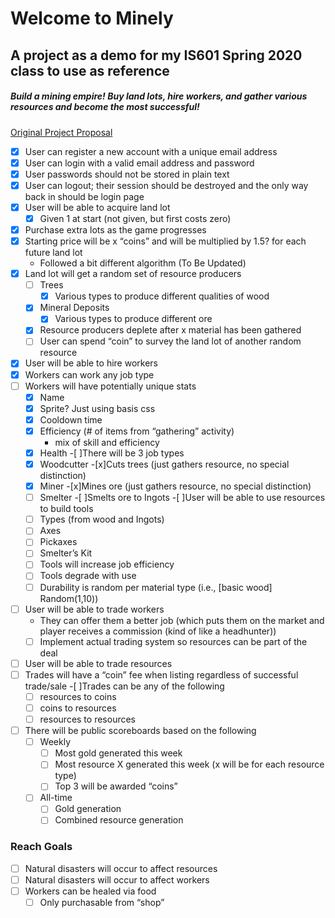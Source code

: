 # Welcome to Minely
## A project as a demo for my IS601 Spring 2020 class to use as reference
##### Build a mining empire! Buy land lots, hire workers, and gather various resources and become the most successful!
[Original Project Proposal](https://docs.google.com/document/d/1A9VVx-3nTT_jgayArqnIGfpveInO3NATv3FmbP_vPUU/edit "Google Doc Link")
-[x] User can register a new account with a unique email address
-[x] User can login with a valid email address and password
-[x] User passwords should not be stored in plain text
-[x] User can logout; their session should be destroyed and the only way back in should be login page
-[x] User will be able to acquire land lot
    -[x] Given 1 at start (not given, but first costs zero)
-[x] Purchase extra lots as the game progresses
-[x] Starting price will be x “coins” and will be multiplied by 1.5? for each future land lot
    - Followed a bit different algorithm (To Be Updated)
-[x] Land lot will get a random set of resource producers
    -[ ] Trees
        -[x] Various types to produce different qualities of wood
    -[x] Mineral Deposits
        -[x] Various types to produce different ore
    -[x] Resource producers deplete after x material has been gathered
    -[ ] User can spend “coin” to survey the land lot of another random resource
-[x] User will be able to hire workers
-[x] Workers can work any job type
-[ ] Workers will have potentially unique stats
    -[x] Name
    -[x] Sprite? Just using basis css
    -[x] Cooldown time
    -[x] Efficiency (# of items from “gathering” activity)
        - mix of skill and efficiency
    -[x] Health
-[ ]There will be 3 job types
    -[x] Woodcutter
        -[x]Cuts trees (just gathers resource, no special distinction)
    -[x] Miner
        -[x]Mines ore (just gathers resource, no special distinction)
    -[ ] Smelter
        -[ ]Smelts ore to Ingots
-[ ]User will be able to use resources to build tools
    -[ ] Types (from wood and Ingots)
    -[ ] Axes
    -[ ] Pickaxes
    -[ ] Smelter’s Kit
    -[ ] Tools will increase job efficiency
    -[ ] Tools degrade with use
    -[ ] Durability is random per material type (i.e., [basic wood] Random(1,10))
-[ ] User will be able to trade workers
    - They can offer them a better job (which puts them on the market and player receives a commission (kind of like a headhunter))
    -[ ] Implement actual trading system so resources can be part of the deal
-[ ] User will be able to trade resources
-[ ] Trades will have a “coin” fee when listing regardless of successful trade/sale
-[ ]Trades can be any of the following
    -[ ] resources to coins
    -[ ] coins to resources
    -[ ] resources to resources
-[ ] There will be public scoreboards based on the following
    -[ ] Weekly
        -[ ] Most gold generated this week
        -[ ] Most resource X generated this week (x will be for each resource type)
        -[ ] Top 3 will be awarded “coins”
    -[ ] All-time
        -[ ] Gold generation
        -[ ] Combined resource generation
### Reach Goals
-[ ] Natural disasters will occur to affect resources
-[ ] Natural disasters will occur to affect workers
-[ ] Workers can be healed via food
    -[ ] Only purchasable from “shop”
